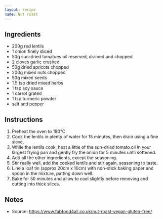 ```yaml
---
layout: recipe
name: Nut roast
---
```


## Ingredients

- 200g red lentils
- 1 onion finely sliced
- 50g sun-dried tomatoes oil reserved, drained and chopped
- 2 cloves garlic crushed
- 50g dried apricots chopped
- 200g mixed nuts chopped
- 50g mixed seeds
- 1.5 tsp dried mixed herbs
- 1 tsp soy sauce
- 1 carrot grated
- 1 tsp turmeric powder
- salt and pepper

## Instructions

1. Preheat the oven to 180&deg;C
2. Cook the lentils in plenty of water for 15 minutes, then drain using a fine sieve.
3. While the lentils cook, heat a little of the sun-dried tomato oil in your largest frying pan and gently fry the onion for 5 minutes until softened.
4. Add all the other ingredients, except the seasoning.
5. Stir really well, add the cooked lentils and stir again, seasoning to taste.
6. Line a loaf tin (approx 20cm x 10cm) with non-stick baking paper and spoon in the mixture, patting down well.
7. Bake for 50 minutes and allow to cool slightly before removing and cutting into thick slices.

## Notes

- Source: https://www.fabfood4all.co.uk/nut-roast-vegan-gluten-free/
